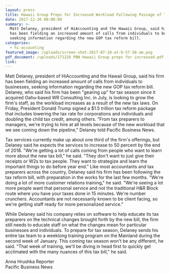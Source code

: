 ```yaml
---
layout: press
title: Hawaii Group Preps for Increased Workload Following Passage of Tax Reform Bill
date: 2017-12-26 00:00:00
summary: >-
  Matt Delaney, president of HiAccounting and the Hawaii Group, said his firm
  has been fielding an increased amount of calls from individuals to businesses,
  seeking information regarding the new GOP tax reform bill.
categories:
  - hi-accounting
featured_image: /uploads/screen-shot-2017-07-10-at-9-57-58-am.png
pdf_document: /uploads/171226 PBN Hawaii Group preps for increased.pdf
link:
---
```



Matt Delaney, president of HiAccounting and the Hawaii Group, said his firm has been fielding an increased amount of calls from individuals to businesses, seeking information regarding the new GOP tax reform bill. Delaney, who said his firm has been "gearing up" for tax season since it acquired Oahu-based WR Consulting Inc. in July, is looking to grow the firm's staff, as the workload increases as a result of the new tax laws. On Friday, President Donald Trump signed a $1.5 trillion tax reform package that includes lowering the tax rate for corporations and individuals and doubling the child tax credit, among others. "From tax preparers to managers, we're trying to hire at all levels because of the new workload that we see coming down the pipeline," Delaney told Pacific Business News.

Tax services currently make up about one third of the firm's offerings, but Delaney said he expects the services to increase to 50 percent by the end of 2018. "We're getting a lot of calls coming from people who want to learn more about the new tax bill," he said. "They don't want to just give their receipts or W2s to tax people. They want to strategize and learn the important things to do before year end." Like most accountants and tax preparers across the country, Delaney said his firm has been following the tax reform bill, with preparation in the works for the last few months. "We're doing a lot of more customer relations training," he said. "We're seeing a lot more people want that personal service and not the traditional H&R Block route where you have your taxes done in 15 minutes. We're number crunchers. Accountants are not necessarily known to be client facing, so we're getting staff ready for more personalized service."

While Delaney said his company relies on software to help educate its tax preparers on the technical changes brought forth by the new bill, the firm still needs to educate staff on what the changes mean for particular businesses and individuals. To prepare for tax season, Delaney sends his entire tax team to a weeklong training program on the Mainland during the second week of January. This coming tax season won't be any different, he said. "That week of training, we'll be diving in head first to quickly get acclimated with the many nuances of this tax bill," he said.

Anna Hrushka Reporter <br>Pacific Business News